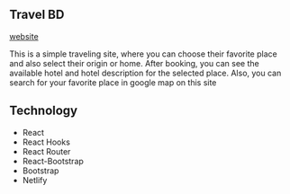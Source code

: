 ## Travel BD

[website](https://travel-bd-site.web.app/)

 This is a simple traveling site, where you can choose their favorite place and also select their origin or home. After booking, you can see the available hotel and hotel description for the selected place. Also, you can search for your favorite place in google map on this site

 ## Technology

* React
* React Hooks
* React Router
* React-Bootstrap
* Bootstrap
* Netlify

